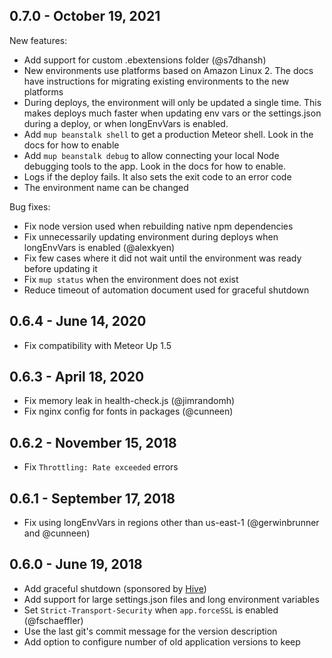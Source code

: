 ## 0.7.0 - October 19, 2021

New features:

- Add support for custom .ebextensions folder (@s7dhansh)
- New environments use platforms based on Amazon Linux 2. The docs have instructions for migrating existing environments to the new platforms
- During deploys, the environment will only be updated a single time. This makes deploys much faster when updating env vars or the settings.json during a deploy, or when longEnvVars is enabled.
- Add `mup beanstalk shell` to get a production Meteor shell. Look in the docs for how to enable
- Add `mup beanstalk debug` to allow connecting your local Node debugging tools to the app. Look in the docs for how to enable.
- Logs if the deploy fails. It also sets the exit code to an error code
- The environment name can be changed

Bug fixes:

- Fix node version used when rebuilding native npm dependencies
- Fix unnecessarily updating environment during deploys when longEnvVars is enabled (@alexkyen)
- Fix few cases where it did not wait until the environment was ready before updating it
- Fix `mup status` when the environment does not exist
- Reduce timeout of automation document used for graceful shutdown

## 0.6.4 - June 14, 2020

- Fix compatibility with Meteor Up 1.5

## 0.6.3 - April 18, 2020

- Fix memory leak in health-check.js (@jimrandomh)
- Fix nginx config for fonts in packages (@cunneen)

## 0.6.2 - November 15, 2018

- Fix `Throttling: Rate exceeded` errors

## 0.6.1 - September 17, 2018

- Fix using longEnvVars in regions other than us-east-1 (@gerwinbrunner and @cunneen)

## 0.6.0 - June 19, 2018

- Add graceful shutdown (sponsored by [Hive](https://hive.com/))
- Add support for large settings.json files and long environment variables
- Set `Strict-Transport-Security` when `app.forceSSL` is enabled (@fschaeffler)
- Use the last git's commit message for the version description
- Add option to configure number of old application versions to keep
